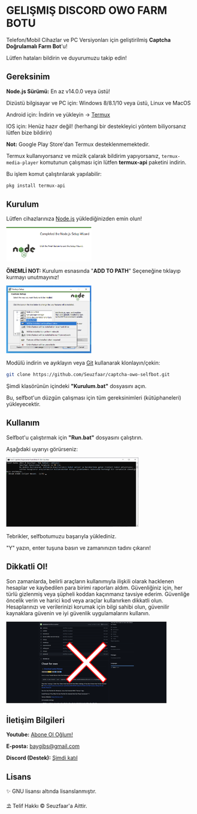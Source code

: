 # GELIŞMIŞ DISCORD OWO FARM BOTU

Telefon/Mobil Cihazlar ve PC Versiyonları için geliştirilmiş __Captcha Doğrulamalı Farm Bot__'u!

Lütfen hataları bildirin ve duyurumuzu takip edin!
## Gereksinim
__Node.js Sürümü:__ En az v14.0.0 veya üstü!

Dizüstü bilgisayar ve PC için: Windows 8/8.1/10 veya üstü, Linux ve MacOS

Android için: İndirin ve yükleyin -> [Termux](https://f-droid.org/en/packages/com.termux/) 

IOS için: Henüz hazır değil! (herhangi bir destekleyici yöntem biliyorsanız lütfen bize bildirin)

__Not:__ Google Play Store'dan Termux desteklenmemektedir.

Termux kullanıyorsanız ve müzik çalarak bildirim yapıyorsanız, `termux-media-player` komutunun çalışması için lütfen __termux-api__ paketini indirin.

Bu işlem komut çalıştırılarak yapılabilir:
```bash
pkg install termux-api
```
## Kurulum
Lütfen cihazlarınıza [Node.js](https://nodejs.org/en/download) yüklediğinizden emin olun!

<p align="left"><a href="https://nodejs.org/tr"><img width="45%" alt="Node.js Yükle" src="./assets/nodejs.png" /></a></p>

__ÖNEMLİ NOT:__ Kurulum esnasında "__ADD TO PATH__" Seçeneğine tıklayıp kurmayı unutmayınız!
<p align="left"><a href="https://nodejs.org/tr"><img width="45%" alt="Node.js Yükle" src="./assets/addtopath.png" /></a></p>

Modülü indirin ve ayıklayın veya [Git](https://git-scm.com/downloads) kullanarak klonlayın/çekin:
```bash
git clone https://github.com/Seuzfaar/captcha-owo-selfbot.git
```

Şimdi klasörünün içindeki __"Kurulum.bat"__ dosyasını açın.

Bu, selfbot'un düzgün çalışması için tüm gereksinimleri (kütüphaneleri) yükleyecektir.
## Kullanım
Selfbot'u çalıştırmak için __"Run.bat"__ dosyasını çalıştırın.

Aşağıdaki uyarıyı görürseniz:
<p align="left"><a href="https://discord.gg/SWhBEbMzW3"><img width="70%" alt="Kurulum başarılı" src="./assets/ekran.png" /></a></p>
Tebrikler, selfbotumuzu başarıyla yüklediniz.

"Y" yazın, enter tuşuna basın ve zamanınızın tadını çıkarın!

## Dikkatli Ol!
Son zamanlarda, belirli araçların kullanımıyla ilişkili olarak hacklenen hesaplar ve kaybedilen para birimi raporları aldım. Güvenliğiniz için, her türlü gizlenmiş veya şüpheli koddan kaçınmanız tavsiye ederim. Güvenliğe öncelik verin ve harici kod veya araçlar kullanırken dikkatli olun. Hesaplarınızı ve verilerinizi korumak için bilgi sahibi olun, güvenilir kaynaklara güvenin ve iyi güvenlik uygulamalarını kullanın.

<p align="left"><a href="https://discord.gg/SWhBEbMzW3"><img width="85%" alt="Dikkat Et!" src="./assets/tehlikeli-hesap.png" /></a></p>

## İletişim Bilgileri

__Youtube:__ [Abone Ol Oğlum!](https://www.youtube.com/channel/UCCslUOUpH2-EOEVhVTjVMOQ)

__E-posta:__ baygibs@gmail.com

__Discord (Destek):__ [Şimdi katıl](https://discord.gg/SWhBEbMzW3)

## Lisans

✨ GNU lisansı altında lisanslanmıştır.

⛱️ Telif Hakkı © Seuzfaar'a Aittir.

